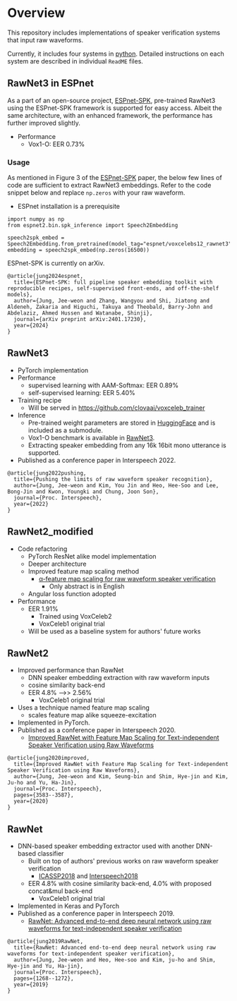 # Overview
This repository includes implementations of speaker verification systems that input raw waveforms.

Currently, it includes four systems in [python](python/). 
Detailed instructions on each system are described in individual `ReadME` files.

## RawNet3 in ESPnet
As a part of an open-source project, [ESPnet-SPK](https://arxiv.org/abs/2401.17230), pre-trained RawNet3 using the ESPnet-SPK framework is supported for easy access.
Albeit the same architecture, with an enhanced framework, the performance has further improved slightly.
- Performance
  - Vox1-O: EER 0.73%
 
### Usage
As mentioned in Figure 3 of the [ESPnet-SPK](https://arxiv.org/abs/2401.17230) paper, the below few lines of code are sufficient to extract RawNet3 embeddings.
Refer to the code snippet below and replace `np.zeros` with your raw waveform.
- ESPnet installation is a prerequisite
```
import numpy as np 
from espnet2.bin.spk_inference import Speech2Embedding

speech2spk_embed = Speech2Embedding.from_pretrained(model_tag="espnet/voxcelebs12_rawnet3")
embedding = speech2spk_embed(np.zeros(16500)) 		 
```

ESPnet-SPK is currently on arXiv.
```
@article{jung2024espnet,
  title={ESPnet-SPK: full pipeline speaker embedding toolkit with reproducible recipes, self-supervised front-ends, and off-the-shelf models},
  author={Jung, Jee-weon and Zhang, Wangyou and Shi, Jiatong and Aldeneh, Zakaria and Higuchi, Takuya and Theobald, Barry-John and Abdelaziz, Ahmed Hussen and Watanabe, Shinji},
  journal={arXiv preprint arXiv:2401.17230},
  year={2024}
}
```

## RawNet3
- PyTorch implementation
- Performance
  - supervised learning with AAM-Softmax: EER 0.89%
  - self-supervised learning: EER 5.40%
- Training recipe
  - Will be served in https://github.com/clovaai/voxceleb_trainer 
- Inference
  - Pre-trained weight parameters are stored in [HuggingFace](https://huggingface.co/jungjee/RawNet3) and is included as a submodule.
  - Vox1-O benchmark is available in [RawNet3](python/RawNet3).
  - Extracting speaker embedding from any 16k 16bit mono utterance is supported.
- Published as a conference paper in Interspeech 2022. 
```
@article{jung2022pushing,
  title={Pushing the limits of raw waveform speaker recognition},
  author={Jung, Jee-weon and Kim, You Jin and Heo, Hee-Soo and Lee, Bong-Jin and Kwon, Youngki and Chung, Joon Son},
  journal={Proc. Interspeech},
  year={2022}
}
```

## RawNet2_modified
- Code refactoring
  - PyTorch ResNet alike model implementation
  - Deeper architecture
  - Improved feature map scaling method
    - [α-feature map scaling for raw waveform speaker verification]( https://doi.org/10.7776/ASK.2020.39.5.441 )
      - Only abstract is in English
  - Angular loss function adopted
- Performance
  - EER 1.91%
    - Trained using VoxCeleb2
    - VoxCeleb1 original trial
  - Will be used as a baseline system for authors' future works
## RawNet2

- Improved performance than RawNet
  - DNN speaker embedding extraction with raw waveform inputs
  - cosine similarity back-end
  - EER 4.8% -->> 2.56%
    - VoxCeleb1 original trial
- Uses a technique named feature map scaling
  - scales feature map alike squeeze-excitation
- Implemented in PyTorch.
- Published as a conference paper in Interspeech 2020. 
  - [Improved RawNet with Feature Map Scaling for Text-independent Speaker Verification using Raw Waveforms]( https://www.isca-speech.org/archive/Interspeech_2020/pdfs/1011.pdf ) 

```
@article{jung2020improved,
  title={Improved RawNet with Feature Map Scaling for Text-independent Speaker Verification using Raw Waveforms},
  author={Jung, Jee-weon and Kim, Seung-bin and Shim, Hye-jin and Kim, Ju-ho and Yu, Ha-Jin},
  journal={Proc. Interspeech},
  pages={3583--3587},
  year={2020}
}
```
## RawNet
- DNN-based speaker embedding extractor used with another DNN-based classifier
  - Built on top of authors' previous works on raw waveform speaker verification
    - [ICASSP2018](https://ieeexplore.ieee.org/abstract/document/8462575) and [Interspeech2018](https://www.isca-speech.org/archive/Interspeech_2018/pdfs/1608.pdf)
  - EER 4.8% with cosine similarity back-end, 4.0% with proposed concat&mul back-end
    - VoxCeleb1 original trial
- Implemented in Keras and PyTorch
- Published as a conference paper in Interspeech 2019. 
  - [RawNet: Advanced end-to-end deep neural network using raw waveforms for text-independent speaker verification]( https://isca-speech.org/archive/Interspeech_2019/pdfs/1982.pdf ) 

```
@article{jung2019RawNet,
  title={RawNet: Advanced end-to-end deep neural network using raw waveforms for text-independent speaker verification},
  author={Jung, Jee-weon and Heo, Hee-soo and Kim, ju-ho and Shim, Hye-jin and Yu, Ha-jin},
  journal={Proc. Interspeech},
  pages={1268--1272},
  year={2019}
}
```
